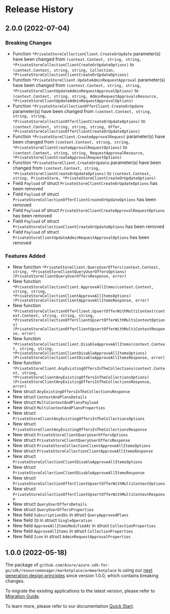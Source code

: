 # Release History

## 2.0.0 (2022-07-04)
### Breaking Changes

- Function `*PrivateStoreCollectionClient.CreateOrUpdate` parameter(s) have been changed from `(context.Context, string, string, *PrivateStoreCollectionClientCreateOrUpdateOptions)` to `(context.Context, string, string, Collection, *PrivateStoreCollectionClientCreateOrUpdateOptions)`
- Function `*PrivateStoreClient.UpdateAdminRequestApproval` parameter(s) have been changed from `(context.Context, string, string, *PrivateStoreClientUpdateAdminRequestApprovalOptions)` to `(context.Context, string, string, AdminRequestApprovalsResource, *PrivateStoreClientUpdateAdminRequestApprovalOptions)`
- Function `*PrivateStoreCollectionOfferClient.CreateOrUpdate` parameter(s) have been changed from `(context.Context, string, string, string, *PrivateStoreCollectionOfferClientCreateOrUpdateOptions)` to `(context.Context, string, string, string, Offer, *PrivateStoreCollectionOfferClientCreateOrUpdateOptions)`
- Function `*PrivateStoreClient.CreateApprovalRequest` parameter(s) have been changed from `(context.Context, string, string, *PrivateStoreClientCreateApprovalRequestOptions)` to `(context.Context, string, string, RequestApprovalResource, *PrivateStoreClientCreateApprovalRequestOptions)`
- Function `*PrivateStoreClient.CreateOrUpdate` parameter(s) have been changed from `(context.Context, string, *PrivateStoreClientCreateOrUpdateOptions)` to `(context.Context, string, PrivateStore, *PrivateStoreClientCreateOrUpdateOptions)`
- Field `Payload` of struct `PrivateStoreClientCreateOrUpdateOptions` has been removed
- Field `Payload` of struct `PrivateStoreCollectionOfferClientCreateOrUpdateOptions` has been removed
- Field `Payload` of struct `PrivateStoreClientCreateApprovalRequestOptions` has been removed
- Field `Payload` of struct `PrivateStoreCollectionClientCreateOrUpdateOptions` has been removed
- Field `Payload` of struct `PrivateStoreClientUpdateAdminRequestApprovalOptions` has been removed

### Features Added

- New function `*PrivateStoreClient.QueryUserOffers(context.Context, string, *PrivateStoreClientQueryUserOffersOptions) (PrivateStoreClientQueryUserOffersResponse, error)`
- New function `*PrivateStoreCollectionClient.ApproveAllItems(context.Context, string, string, *PrivateStoreCollectionClientApproveAllItemsOptions) (PrivateStoreCollectionClientApproveAllItemsResponse, error)`
- New function `*PrivateStoreCollectionOfferClient.UpsertOfferWithMultiContext(context.Context, string, string, string, *PrivateStoreCollectionOfferClientUpsertOfferWithMultiContextOptions) (PrivateStoreCollectionOfferClientUpsertOfferWithMultiContextResponse, error)`
- New function `*PrivateStoreCollectionClient.DisableApproveAllItems(context.Context, string, string, *PrivateStoreCollectionClientDisableApproveAllItemsOptions) (PrivateStoreCollectionClientDisableApproveAllItemsResponse, error)`
- New function `*PrivateStoreClient.AnyExistingOffersInTheCollections(context.Context, string, *PrivateStoreClientAnyExistingOffersInTheCollectionsOptions) (PrivateStoreClientAnyExistingOffersInTheCollectionsResponse, error)`
- New struct `AnyExistingOffersInTheCollectionsResponse`
- New struct `ContextAndPlansDetails`
- New struct `MultiContextAndPlansPayload`
- New struct `MultiContextAndPlansProperties`
- New struct `PrivateStoreClientAnyExistingOffersInTheCollectionsOptions`
- New struct `PrivateStoreClientAnyExistingOffersInTheCollectionsResponse`
- New struct `PrivateStoreClientQueryUserOffersOptions`
- New struct `PrivateStoreClientQueryUserOffersResponse`
- New struct `PrivateStoreCollectionClientApproveAllItemsOptions`
- New struct `PrivateStoreCollectionClientApproveAllItemsResponse`
- New struct `PrivateStoreCollectionClientDisableApproveAllItemsOptions`
- New struct `PrivateStoreCollectionClientDisableApproveAllItemsResponse`
- New struct `PrivateStoreCollectionOfferClientUpsertOfferWithMultiContextOptions`
- New struct `PrivateStoreCollectionOfferClientUpsertOfferWithMultiContextResponse`
- New struct `QueryUserOffersDetails`
- New struct `QueryUserOffersProperties`
- New field `SubscriptionIDs` in struct `QueryApprovedPlans`
- New field `ID` in struct `SingleOperation`
- New field `ApproveAllItemsModifiedAt` in struct `CollectionProperties`
- New field `ApproveAllItems` in struct `CollectionProperties`
- New field `Icon` in struct `AdminRequestApprovalProperties`


## 1.0.0 (2022-05-18)

The package of `github.com/Azure/azure-sdk-for-go/sdk/resourcemanager/marketplace/armmarketplace` is using our [next generation design principles](https://azure.github.io/azure-sdk/general_introduction.html) since version 1.0.0, which contains breaking changes.

To migrate the existing applications to the latest version, please refer to [Migration Guide](https://aka.ms/azsdk/go/mgmt/migration).

To learn more, please refer to our documentation [Quick Start](https://aka.ms/azsdk/go/mgmt).